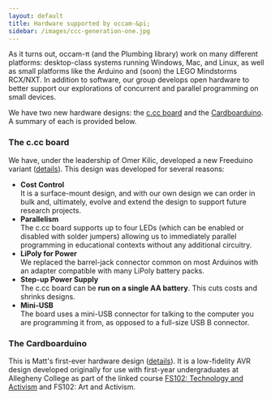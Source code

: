 ```yaml
---
layout: default
title: Hardware supported by occam-&pi;
sidebar: /images/ccc-generation-one.jpg
---
```


As it turns out, occam-&pi; (and the Plumbing library) work on many different platforms: desktop-class systems running Windows, Mac, and Linux, as well as small platforms like the Arduino and (soon) the LEGO Mindstorms RCX/NXT. In addition to software, our group develops open hardware to better support our explorations of concurrent and parallel programming on small devices.  

We have two new hardware designs: the [c.cc board](ccc.html) and the [Cardboarduino](cardboarduino.html). A summary of each is provided below.

### The c.cc board
We have, under the leadership of Omer Kilic, developed a new Freeduino variant ([details](ccc.html)). This design was developed for several reasons:

 * **Cost Control**  
It is a surface-mount design, and with our own design we can order in bulk and, ultimately, evolve and extend the design to support future research projects.
 * **Parallelism**  
The c.cc board supports up to four LEDs (which can be enabled or disabled with solder jumpers) allowing us to immediately parallel programming in educational contexts without any additional circuitry. 
 * **LiPoly for Power**  
We replaced the barrel-jack connector common on most Arduinos with an adapter compatible with many LiPoly battery packs.
 * **Step-up Power Supply**  
The c.cc board can be **run on a single AA battery**. This cuts costs and shrinks designs.
 * **Mini-USB**  
 The board uses a mini-USB connector for talking to the computer you are programming it from, as opposed to a full-size USB B connector.

### The Cardboarduino
This is Matt's first-ever hardware design ([details](cardboarduino.html)). It is a low-fidelity AVR design developed originally for use with first-year undergraduates at Allegheny College as part of the linked course [FS102: Technology and Activism](http://www.rockalypse.org/courses/fs102sp10/) and FS102: Art and Activism. 

